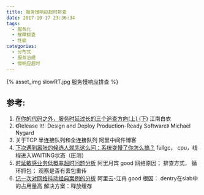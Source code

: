```yaml
---
title: 服务慢响应超时排查
date: 2017-10-17 23:36:34
tags:
  - 服务化
  - 故障排查 
  - 性能
categories:
  - 分布式  
  - 服务治理  
  - 慢响应超时  
---
```


<p></p>
<!-- more -->

{% asset_img  slowRT.jpg  服务慢响应排查  %}


## 参考:

1.  [在你的代码之外，服务时延过长的三个追查方向(上) (下)](http://calvin1978.blogcn.com/?p=1661) 江南白衣
2. 《Release It!: Design and Deploy Production-Ready Software》 Michael Nygard
3. 关于TCP 半连接队列和全连接队列 阿里中间件博客
4. [下次遇到嚣张的候选人就先这么问：系统变慢了你怎么搞？](https://mp.weixin.qq.com/s/uUsGwEaK4bomtXfJnW1TTQ)
   fullgc， cpu，线程进入WAITING状态（压测）
5. [时延敏感业务低概率超时问题分析](https://yq.aliyun.com/articles/705634?spm=a2c6h.12873622.0.0.40826ec89ETaDy) 阿里月宾  good
   网络原因； 排查方式， 循环抓包； 观察是否有丢包重传
6. [记一次对网络抖动经典案例的分析](https://yq.aliyun.com/articles/697773) 阿里云-江冉 good
   根因： dentry在slab中的占用量高  解决方案：释放缓存